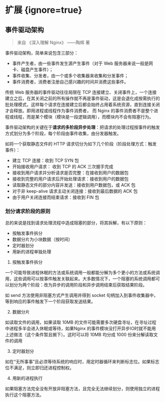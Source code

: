 # 扩展 {ignore=true}

## 事件驱动架构

> 来自 《深入理解 Nginx》 ——陶辉 著

事件驱动架构，简单来说包含三部分：
- 事件产生者，由一些事件发生源产生事件（对于 Web 服务器来说一般是网卡、磁盘产生事件）；
- 事件收集、分发者，由一个或多个收集器来收集和分发事件；
- 事件消费者，消费者注册自己感兴趣的时间并消费这些事件。

传统 Web 服务器的事件驱动往往局限在 TCP 连接建立、关闭事件上，一个连接建立之后，在其关闭之前的所有操作就不再是事件驱动，这是会退化成按需执行的批处理模式，这样每个请求在连接建立后都会始终占用着系统资源，直到连接关闭才会释放。即用进程或线程作为事件消费者，
而 Nginx 的事件消费者不是整个进程或线程，而是某个模块（模块是一段逻辑调用），而模块内不会有阻塞行为。

事件驱动架构的关键在于**请求的多阶段异步处理**：把请求的处理过程按事件的触发方式划分为多个阶段，每个阶段由事件收集，由分发器触发。

如将一个获取静态文件的 HTTP 请求切分为如下几个阶段（阶段处理方式：触发事件）：
- 建立 TCP 连接：收到 TCP SYN 包
- 开始接收用户请求： 收到 TCP 的 ACK 三次握手完成
- 接收到用户请求并分析请求是否完整：在接收到用户的数据包
- 接收到完整的用户请求后开始处理请求：接收到用户的数据包
- 读取静态文件的部分内容并发送：接收到用户数据包，或 ACK 包
- 对于非 keep-alive 请求主动关闭连接：接收到最后数据的 ACK 包
- 由于用户关闭连接而结束请求：接收到 FIN 包

### 划分请求阶段的原则

总的来说是找到请求处理流程中造成阻塞的部分，将其拆解，有以下原则：
- 按触发事件拆分
- 数据分片为小块数据（按时间）
- 定时器划分
- 用新的进程单独处理

1. 按触发事件拆分

一个可能导致进程休眠的方法或系统调用一般都能分解为多个更小的方法或系统调用，这些调用可以按事件触发关联起来。大多数情况下，一个阻塞的系统调用都可以划分为两个阶段：改为异步的调用阶段和异步调用结束后获取结果阶段。

如 send 方法使用非阻塞方式产生调用并得到 socket 句柄加入到事件收集器中，等到响应的事件触发下一个阶段获取发送结果。  

2. 数据分片

如读取文件的调用，如果读取 10MB 的文件可能需要多次硬盘寻址，在寻址过程中进程多半会进入休眠或等待，如果Nginx 的事件模块没打开异步IO时就不能用上述做法（这个条件暂且搁下）。这时可以将 10MB 均分成 1000 份来分解读取文件的调用

3. 定时器划分

如在“无所事事”且必须等待系统的响应时，用定时器循环来判断标志位。如果标志位不满足，则立即归还进程控制权。

4. 用新的进程执行

如果阻塞方法完全没有开放非阻塞方法，且完全无法继续划分，则使用独立的进程执行这个阻塞方法。